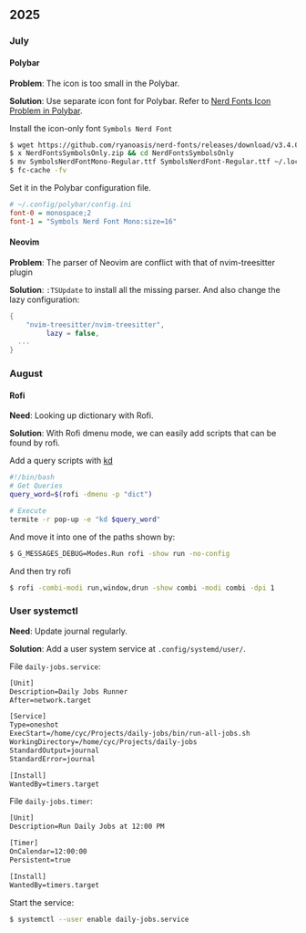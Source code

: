 ## 2025

### July

#### Polybar

**Problem**: The icon is too small in the Polybar.

**Solution**: Use separate icon font for Polybar. Refer to [Nerd Fonts Icon Problem in Polybar](https://polybar.readthedocs.io/en/stable/user/fonts/nerd-fonts.html).

Install the icon-only font `Symbols Nerd Font`

```bash
$ wget https://github.com/ryanoasis/nerd-fonts/releases/download/v3.4.0/NerdFontsSymbolsOnly.zip
$ x NerdFontsSymbolsOnly.zip && cd NerdFontsSymbolsOnly
$ mv SymbolsNerdFontMono-Regular.ttf SymbolsNerdFont-Regular.ttf ~/.local/share/fonts/
$ fc-cache -fv
```

Set it in the Polybar configuration file.

```ini
# ~/.config/polybar/config.ini
font-0 = monospace;2
font-1 = "Symbols Nerd Font Mono:size=16"
```

#### Neovim

**Problem**: The parser of Neovim are conflict with that of nvim-treesitter plugin

**Solution**: `:TSUpdate` to install all the missing parser. And also change the lazy configuration:

```lua 
{
	"nvim-treesitter/nvim-treesitter",
         lazy = false,
  ...
}
```

### August

#### Rofi

**Need**: Looking up dictionary with Rofi.

**Solution**: With Rofi dmenu mode, we can easily add scripts that can be found by rofi.

Add a query scripts with [kd](https://github.com/Karmenzind/kd)

```bash
#!/bin/bash
# Get Queries
query_word=$(rofi -dmenu -p "dict")

# Execute
termite -r pop-up -e "kd $query_word"
```

And move it into one of the paths shown by:

```bash
$ G_MESSAGES_DEBUG=Modes.Run rofi -show run -no-config
```

And then try rofi

```bash
$ rofi -combi-modi run,window,drun -show combi -modi combi -dpi 1

```

### User systemctl 

**Need**: Update journal regularly.

**Solution**: Add a user system service at `.config/systemd/user/`.

File `daily-jobs.service`:

```txt
[Unit]
Description=Daily Jobs Runner
After=network.target

[Service]
Type=oneshot
ExecStart=/home/cyc/Projects/daily-jobs/bin/run-all-jobs.sh
WorkingDirectory=/home/cyc/Projects/daily-jobs
StandardOutput=journal
StandardError=journal

[Install]
WantedBy=timers.target
```

File `daily-jobs.timer`:

```txt
[Unit]
Description=Run Daily Jobs at 12:00 PM

[Timer]
OnCalendar=12:00:00
Persistent=true

[Install]
WantedBy=timers.target
```

Start the service:

```bash
$ systemctl --user enable daily-jobs.service
```

